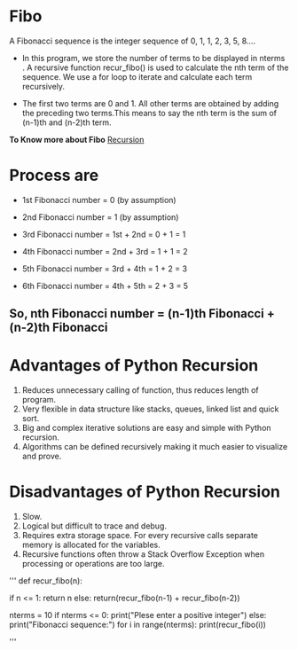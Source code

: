 # Fibo ## 
A Fibonacci sequence is the integer sequence of 0, 1, 1, 2, 3, 5, 8.... 
* In this program, we store the number of terms to be displayed in nterms . A recursive function recur_fibo() is used to calculate the nth term of the sequence. We use a for loop to iterate and calculate each term recursively.

* The first two terms are 0 and 1. All other terms are obtained by adding the preceding two terms.This means to say the nth term is the sum of (n-1)th and (n-2)th term.

**To Know more about Fibo** [Recursion](https://realpython.com/python-thinking-recursively/)
# Process are 
* 1st Fibonacci number = 0 (by assumption)
* 2nd Fibonacci number = 1 (by assumption)
* 3rd Fibonacci number = 1st + 2nd
        = 0 + 1
        = 1
* 4th Fibonacci number = 2nd + 3rd
    = 1 + 1
    = 2
   
* 5th Fibonacci number = 3rd + 4th
    = 1 + 2
    = 3
* 6th Fibonacci number = 4th + 5th
    = 2 + 3
    = 5
    
## So, nth Fibonacci number = (n-1)th Fibonacci + (n-2)th Fibonacci


# Advantages of Python Recursion

1. Reduces unnecessary calling of function, thus reduces length of program.
2. Very flexible in data structure like stacks, queues, linked list and quick sort.
3. Big and complex iterative solutions are easy and simple with Python recursion.
4. Algorithms can be defined recursively making it much easier to visualize and prove.

# Disadvantages of Python Recursion

1. Slow.
2. Logical but difficult to trace and debug.
3. Requires extra storage space. For every recursive calls separate memory is allocated for the variables.
4. Recursive functions often throw a Stack Overflow Exception when processing or operations are too large.


''' def recur_fibo(n):
  
   if n <= 1:
       return n
   else:
       return(recur_fibo(n-1) + recur_fibo(n-2))

nterms = 10
if nterms <= 0:
   print("Plese enter a positive integer")
else:
   print("Fibonacci sequence:")
   for i in range(nterms):
       print(recur_fibo(i))
       
'''




